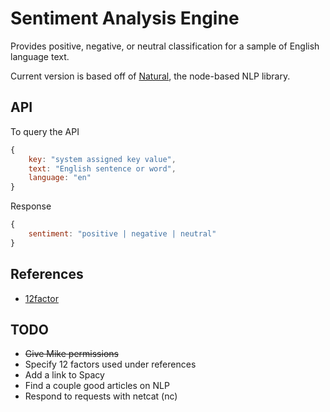 # Sentiment Analysis Engine

Provides positive, negative, or neutral classification for a sample of  English language text.

Current version is based off of [Natural](https://github.com/NaturalNode/natural), the node-based NLP library.

## API
To query the API
```js
{
    key: "system assigned key value",
    text: "English sentence or word",
    language: "en"
}
```

Response
```js
{
    sentiment: "positive | negative | neutral"
}
```

## References
- [12factor](https://12factor.net/)


## TODO
- ~~Give Mike permissions~~
- Specify 12 factors used under references
- Add a link to Spacy
- Find a couple good articles on NLP
- Respond to requests with netcat (nc)